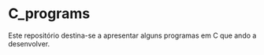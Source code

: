 # C_programs
Este repositório destina-se a apresentar alguns programas em C que ando a desenvolver.
